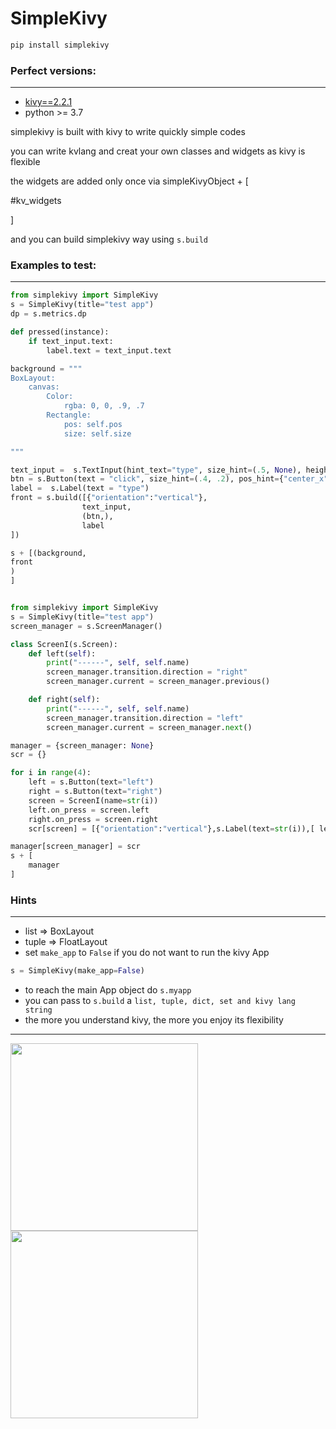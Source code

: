# SimpleKivy

```bash
pip install simplekivy
```

### Perfect versions:
-------
* [kivy==2.2.1]("https://pypi.org/project/Kivy/2.2.1/") 
* python >= 3.7


simplekivy is built with kivy to write quickly simple codes

you can write kvlang and creat your own classes and widgets as kivy is flexible

the widgets are added only once via simpleKivyObject + [

#kv_widgets

]

and you can build simplekivy way using `s.build`

### Examples to test:
-----

```python
from simplekivy import SimpleKivy
s = SimpleKivy(title="test app")
dp = s.metrics.dp

def pressed(instance):
    if text_input.text:
        label.text = text_input.text

background = """
BoxLayout:
    canvas:
        Color:
            rgba: 0, 0, .9, .7
        Rectangle:
            pos: self.pos
            size: self.size

"""

text_input =  s.TextInput(hint_text="type", size_hint=(.5, None), height=dp(60), pos_hint={"center_x":.5})
btn = s.Button(text = "click", size_hint=(.4, .2), pos_hint={"center_x":.5, "center_y":.5}, on_press=pressed)
label =  s.Label(text = "type")
front = s.build([{"orientation":"vertical"},
                text_input,
                (btn,),
                label            
])

s + [(background,
front
)
]

```

```python

from simplekivy import SimpleKivy
s = SimpleKivy(title="test app")
screen_manager = s.ScreenManager()

class ScreenI(s.Screen):
    def left(self):
        print("------", self, self.name)
        screen_manager.transition.direction = "right"
        screen_manager.current = screen_manager.previous()

    def right(self):
        print("------", self, self.name)
        screen_manager.transition.direction = "left"
        screen_manager.current = screen_manager.next()

manager = {screen_manager: None}
scr = {}

for i in range(4):
    left = s.Button(text="left")
    right = s.Button(text="right")
    screen = ScreenI(name=str(i))
    left.on_press = screen.left
    right.on_press = screen.right
    scr[screen] = [{"orientation":"vertical"},s.Label(text=str(i)),[ left, right]]

manager[screen_manager] = scr
s + [
    manager
]

```
### Hints
------

- list => BoxLayout
- tuple => FloatLayout
- set `make_app` to `False` if you do not want to run the kivy App 
```python
s = SimpleKivy(make_app=False)
```
- to reach the main App object do `s.myapp`
- you can pass to `s.build` a `list, tuple, dict, set and kivy lang string`
- the more you understand kivy, the more you enjoy its flexibility

----

<img src="" width="300">

<img src="" width="300">
